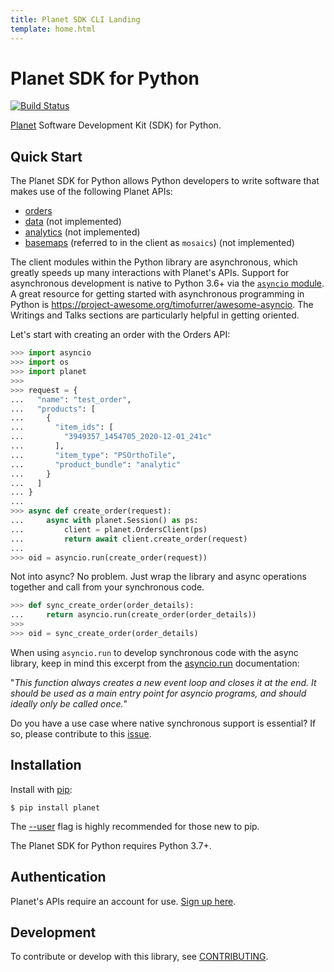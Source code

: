 ```yaml
---
title: Planet SDK CLI Landing
template: home.html
---
```


# Planet SDK for Python

[![Build Status](https://travis-ci.org/planetlabs/planet-client-python.svg?branch=master)](https://travis-ci.org/planetlabs/planet-client-python)

[Planet](https://planet.com) Software Development Kit (SDK) for Python.

## Quick Start

The Planet SDK for Python allows Python developers to write software that makes
use of the following Planet APIs:

* [orders](https://developers.planet.com/docs/orders/)
* [data](https://developers.planet.com/docs/data/) (not implemented)
* [analytics](https://developers.planet.com/docs/analytics/) (not implemented)
* [basemaps](https://developers.planet.com/docs/basemaps/) (referred to in the client as `mosaics`) (not implemented)

The client modules within the Python library are asynchronous, which greatly
speeds up many interactions with Planet's APIs. Support for asynchronous
development is native to Python 3.6+ via the
[`asyncio` module](https://docs.python.org/3/library/asyncio.html). A great
resource for getting started with asynchronous programming in Python is
https://project-awesome.org/timofurrer/awesome-asyncio. The Writings and Talks
sections are particularly helpful in getting oriented.

Let's start with creating an order with the Orders API:

```python
>>> import asyncio
>>> import os
>>> import planet
>>>
>>> request = {
...   "name": "test_order",
...   "products": [
...     {
...       "item_ids": [
...         "3949357_1454705_2020-12-01_241c"
...       ],
...       "item_type": "PSOrthoTile",
...       "product_bundle": "analytic"
...     }
...   ]
... }
...
>>> async def create_order(request):
...     async with planet.Session() as ps:
...         client = planet.OrdersClient(ps)
...         return await client.create_order(request)
...
>>> oid = asyncio.run(create_order(request))

```

Not into async? No problem. Just wrap the library and async operations together
and call from your synchronous code.

```python
>>> def sync_create_order(order_details):
...     return asyncio.run(create_order(order_details))
>>>
>>> oid = sync_create_order(order_details)

```
 
When using `asyncio.run` to develop synchronous code with the async library,
keep in mind this excerpt from the
[asyncio.run](https://docs.python.org/3/library/asyncio-task.html#asyncio.run)
documentation:

"*This function always creates a new event loop and closes it at the end. It
should be used as a main entry point for asyncio programs, and should ideally
only be called once.*"

Do you have a use case where native synchronous support is essential? If so,
please contribute to this
[issue](https://github.com/planetlabs/planet-client-python/issues/251).

## Installation

Install with [pip](https://pip.pypa.io):

```console
$ pip install planet
```

The [--user](https://pip.pypa.io/en/stable/user_guide/#user-installs)
flag is highly recommended for those new to pip.

The Planet SDK for Python requires Python 3.7+.

## Authentication

Planet's APIs require an account for use.
[Sign up here](https://www.planet.com/explorer/?signup).

## Development

To contribute or develop with this library, see
[CONTRIBUTING](https://github.com/planetlabs/planet-client-python/CONTRIBUTING.md).
